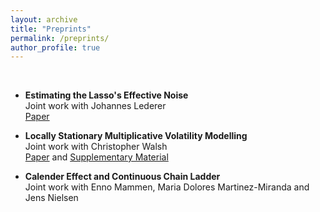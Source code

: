 ```yaml
---
layout: archive
title: "Preprints"
permalink: /preprints/
author_profile: true
---
```




<br/>


*   **Estimating the Lasso's Effective Noise** <br/>
    Joint work with Johannes Lederer <br/>
    <a href="../files/papers/estimating_lasso_effective_noise/paper.pdf">Paper</a> 


*   **Locally Stationary Multiplicative Volatility Modelling** <br/>
    Joint work with Christopher Walsh <br/>
    <a href="../files/papers/locally_stationary_volatility_modelling/paper.pdf">Paper</a> and
    <a href="../files/papers/locally_stationary_volatility_modelling/supplement.pdf">Supplementary Material</a>  


*   **Calender Effect and Continuous Chain Ladder** <br/>
    Joint work with Enno Mammen, Maria Dolores Martinez-Miranda and Jens Nielsen

